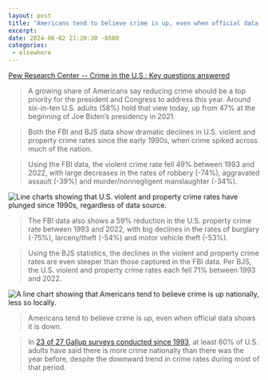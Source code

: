 ```yaml
---
layout: post
title: "Americans tend to believe crime is up, even when official data shows it is down"
excerpt: 
date: 2024-06-02 21:20:30 -0500
categories: 
 - elsewhere
---
```


[Pew Research Center -- Crime in the U.S.: Key questions answered](https://www.pewresearch.org/short-reads/2024/04/24/what-the-data-says-about-crime-in-the-us/)

> A growing share of Americans say reducing crime should be a top priority for the president and Congress to address this year. Around six-in-ten U.S. adults (58%) hold that view today, up from 47% at the beginning of Joe Biden’s presidency in 2021.

> Both the FBI and BJS data show dramatic declines in U.S. violent and property crime rates since the early 1990s, when crime spiked across much of the nation.

> Using the FBI data, the violent crime rate fell 49% between 1993 and 2022, with large decreases in the rates of robbery (-74%), aggravated assault (-39%) and murder/nonnegligent manslaughter (-34%).

![Line charts showing that U.S. violent and property crime rates have plunged since 1990s, regardless of data source.](https://www.pewresearch.org/wp-content/uploads/sites/20/2024/04/SR_24.04.23_crime_3.png)

> The FBI data also shows a 59% reduction in the U.S. property crime rate between 1993 and 2022, with big declines in the rates of burglary (-75%), larceny/theft (-54%) and motor vehicle theft (-53%).

> Using the BJS statistics, the declines in the violent and property crime rates are even steeper than those captured in the FBI data. Per BJS, the U.S. violent and property crime rates each fell 71% between 1993 and 2022.


<img src="https://www.pewresearch.org/wp-content/uploads/sites/20/2024/04/SR_24.04.23_crime_4.png" alt="A line chart showing that Americans tend to believe crime is up nationally, less so locally." class="float-right" />

> Americans tend to believe crime is up, even when official data shows it is down.

> In [23 of 27 Gallup surveys conducted since 1993](https://news.gallup.com/poll/1603/crime.aspx), at least 60% of U.S. adults have said there is more crime nationally than there was the year before, despite the downward trend in crime rates during most of that period.

<br style="clear: both;" />
